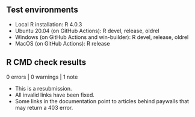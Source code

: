## Test environments
* Local R installation: R 4.0.3
* Ubuntu 20.04 (on GitHub Actions): R devel, release, oldrel
* Windows (on GitHub Actions and win-builder): R devel, release, oldrel
* MacOS (on GitHub Actions): R release

## R CMD check results

0 errors | 0 warnings | 1 note

* This is a resubmission.
* All invalid links have been fixed.
* Some links in the documentation point to articles behind paywalls that may return a 403 error.
